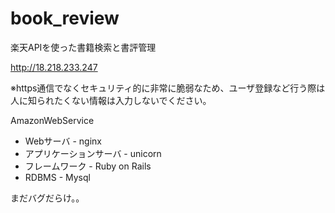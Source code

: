 # book_review

楽天APIを使った書籍検索と書評管理

http://18.218.233.247

※https通信でなくセキュリティ的に非常に脆弱なため、ユーザ登録など行う際は人に知られたくない情報は入力しないでください。

AmazonWebService

- Webサーバ - nginx
- アプリケーションサーバ - unicorn
- フレームワーク - Ruby on Rails
- RDBMS - Mysql


まだバグだらけ。。
